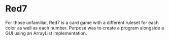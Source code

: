 # Red7

For those unfamiliar, Red7 is a card game with a different ruleset for each color as well as each number.
Purpose was to create a program alongside a GUI using an ArrayList implementation.
